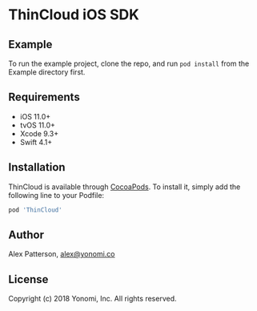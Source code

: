 # ThinCloud iOS SDK

## Example

To run the example project, clone the repo, and run `pod install` from the Example directory first.

## Requirements

- iOS 11.0+
- tvOS 11.0+
- Xcode 9.3+
- Swift 4.1+

## Installation

ThinCloud is available through [CocoaPods](http://cocoapods.org). To install
it, simply add the following line to your Podfile:

```ruby
pod 'ThinCloud'
```

## Author

Alex Patterson, alex@yonomi.co

## License

Copyright (c) 2018 Yonomi, Inc. All rights reserved.

